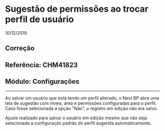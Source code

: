 # Sugestão de permissões ao trocar perfil de usuário
10/12/2019
## Correção
## Referência: CHM41823
## Módulo: Configurações
***

Ao salvar um usuário que está tendo um perfil alterado, o Next BP abre uma tela de sugestão com níveis, área e permissões configuradas para o perfil. Caso fosse selecionada a opção "Não", o registro em edição não era salvo.

Ajuste realizado para salvar o usuário em edição mesmo que não seja selecionada a configuração padrão do perfil sugerida automaticamente.